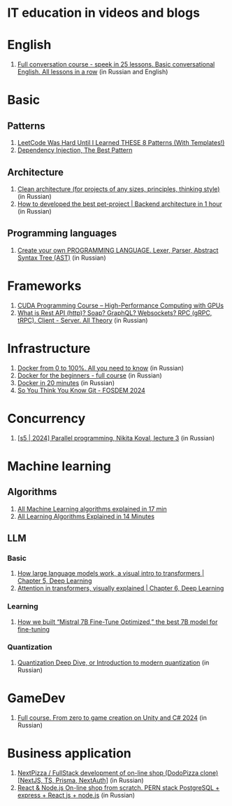 # IT education in videos and blogs

# English
1. [Full conversation course - speek in 25 lessons. Basic conversational English. All lessons in a row](https://www.youtube.com/watch?v=fgMWo6laFuQ) (in Russian and English)

# Basic
## Patterns
1. [LeetCode Was Hard Until I Learned THESE 8 Patterns (With Templates!)](https://www.youtube.com/watch?v=RYT08CaYq6A)
2. [Dependency Injection, The Best Pattern](https://www.youtube.com/watch?v=J1f5b4vcxCQ)

## Architecture
1. [Clean architecture (for projects of any sizes, principles, thinking style)](https://www.youtube.com/watch?v=WlCDcr8JYFU) (in Russian)
2. [How to developed the best pet-project | Backend architecture in 1 hour](https://www.youtube.com/watch?v=8j29aAbtYWo) (in Russian)

## Programming languages
1. [Create your own PROGRAMMING LANGUAGE. Lexer, Parser, Abstract Syntax Tree (AST)](https://www.youtube.com/watch?v=Ezt3vBok5_s&list=PL6DxKON1uLOFQT7dzQH72cJip7i2sFzxw) (in Russian)

# Frameworks
1. [CUDA Programming Course – High-Performance Computing with GPUs](https://www.youtube.com/watch?v=86FAWCzIe_4)
2. [What is Rest API (http)? Soap? GraphQL? Websockets? RPC (gRPC, tRPC). Client - Server. All Theory](https://www.youtube.com/watch?v=XaTwnKLQi4A) (in Russian)

# Infrastructure
1. [Docker from 0 to 100%. All you need to know](https://www.youtube.com/watch?v=O8N1lvkIjig) (in Russian)
2. [Docker for the beginners - full course](https://www.youtube.com/watch?v=n9uCgUzfeRQ) (in Russian)
3. [Docker in 20 minutes](https://www.youtube.com/watch?v=Z_cUS7kCAsE) (in Russian)
4. [So You Think You Know Git - FOSDEM 2024](https://www.youtube.com/watch?v=aolI_Rz0ZqY)

# Concurrency
1. [[s5 | 2024] Parallel programming, Nikita Koval, lecture 3](https://www.youtube.com/watch?v=WgO6CCHsrXo) (in Russian)

# Machine learning
## Algorithms
1. [All Machine Learning algorithms explained in 17 min](https://www.youtube.com/watch?v=E0Hmnixke2g)
2. [All Learning Algorithms Explained in 14 Minutes](https://www.youtube.com/watch?v=BT6Aw6Q75Yg)

## LLM
### Basic
1. [How large language models work, a visual intro to transformers | Chapter 5, Deep Learning](https://www.youtube.com/watch?v=wjZofJX0v4M)
2. [Attention in transformers, visually explained | Chapter 6, Deep Learning](https://www.youtube.com/watch?v=eMlx5fFNoYc)

### Learning
1. [How we built “Mistral 7B Fine-Tune Optimized,” the best 7B model for fine-tuning](https://openpipe.ai/blog/mistral-7b-fine-tune-optimized)

### Quantization
1. [Quantization Deep Dive, or Introduction to modern quantization](https://habr.com/ru/companies/yandex/articles/800945/) (in Russian)

# GameDev
1. [Full course. From zero to game creation on Unity and C# 2024](https://www.youtube.com/watch?v=yIZERKz3OnU) (in Russian)

# Business application
1. [NextPizza / FullStack development of on-line shop (DodoPizza clone) [NextJS, TS, Prisma, NextAuth]](https://www.youtube.com/watch?v=GUwizGbY4cc) (in Russian)
2. [React & Node.js On-line shop from scratch. PERN stack PostgreSQL + express + React js + node.js](https://www.youtube.com/watch?v=H2GCkRF9eko) (in Russian)
